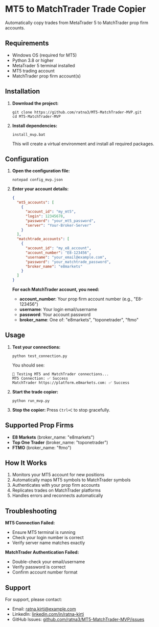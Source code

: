 # MT5 to MatchTrader Trade Copier

Automatically copy trades from MetaTrader 5 to MatchTrader prop firm accounts.

## Requirements

- Windows OS (required for MT5)
- Python 3.8 or higher
- MetaTrader 5 terminal installed
- MT5 trading account
- MatchTrader prop firm account(s)

## Installation

1. **Download the project:**
   ```
   git clone https://github.com/ratna3/MT5-MatchTrader-MVP.git
   cd MT5-MatchTrader-MVP
   ```

2. **Install dependencies:**
   ```
   install_mvp.bat
   ```
   This will create a virtual environment and install all required packages.

## Configuration

1. **Open the configuration file:**
   ```
   notepad config_mvp.json
   ```

2. **Enter your account details:**

   ```json
   {
     "mt5_accounts": [
       {
         "account_id": "my_mt5",
         "login": 12345678,
         "password": "your_mt5_password",
         "server": "Your-Broker-Server"
       }
     ],
     "matchtrade_accounts": [
       {
         "account_id": "my_e8_account",
         "account_number": "E8-123456",
         "username": "your_email@example.com",
         "password": "your_matchtrade_password",
         "broker_name": "e8markets"
       }
     ]
   }
   ```

   **For each MatchTrader account, you need:**
   - **account_number**: Your prop firm account number (e.g., "E8-123456")
   - **username**: Your login email/username
   - **password**: Your account password
   - **broker_name**: One of: "e8markets", "toponetrader", "ftmo"

## Usage

1. **Test your connections:**
   ```
   python test_connection.py
   ```
   You should see:
   ```
   🧪 Testing MT5 and MatchTrader connections...
   MT5 Connection: ✅ Success
   MatchTrader https://platform.e8markets.com: ✅ Success
   ```

2. **Start the trade copier:**
   ```
   python run_mvp.py
   ```

3. **Stop the copier:**
   Press `Ctrl+C` to stop gracefully.

## Supported Prop Firms

- **E8 Markets** (broker_name: "e8markets")
- **Top One Trader** (broker_name: "toponetrader")
- **FTMO** (broker_name: "ftmo")

## How It Works

1. Monitors your MT5 account for new positions
2. Automatically maps MT5 symbols to MatchTrader symbols
3. Authenticates with your prop firm accounts
4. Replicates trades on MatchTrader platforms
5. Handles errors and reconnects automatically

## Troubleshooting

**MT5 Connection Failed:**
- Ensure MT5 terminal is running
- Check your login number is correct
- Verify server name matches exactly

**MatchTrader Authentication Failed:**
- Double-check your email/username
- Verify password is correct
- Confirm account number format

## Support

For support, please contact:
- Email: ratna.kirti@example.com
- LinkedIn: [linkedin.com/in/ratna-kirti](https://www.linkedin.com/in/ratna-kirti/)
- GitHub Issues: [github.com/ratna3/MT5-MatchTrader-MVP/issues](https://github.com/ratna3/MT5-MatchTrader-MVP/issues)

